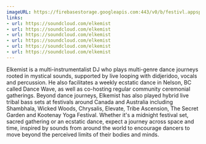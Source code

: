```yaml
---
imageURL: https://firebasestorage.googleapis.com:443/v0/b/festivl.appspot.com/o/userContent%2F55DAB0D6-7799-4113-86DA-257414107B35.png?alt=media&token=bf9da85a-3a64-469d-acf6-2016cfa715e6
links:
- url: https://soundcloud.com/elkemist
- url: https://soundcloud.com/elkemist
- url: https://soundcloud.com/elkemist
- url: https://soundcloud.com/elkemist
- url: https://soundcloud.com/elkemist
- url: https://soundcloud.com/elkemist
---
```

Elkemist is a multi-instrumentalist DJ who plays multi-genre dance journeys rooted in mystical sounds, supported by live looping with didjeridoo, vocals and percussion. He also facilitates a weekly ecstatic dance in Nelson, BC called Dance Wave, as well as co-hosting regular community ceremonial gatherings.
Beyond dance journeys, Elkemist has also played hybrid live tribal bass sets at festivals around Canada and Australia including Shambhala, Wicked Woods, Chrysalis, Elevate, Tribe Ascension, The Secret Garden and Kootenay Yoga Festival.
Whether it's a midnight festival set, sacred gathering or an ecstatic dance, expect a journey across space and time, inspired by sounds from around the world to encourage dancers to move beyond the perceived limits of their bodies and minds.